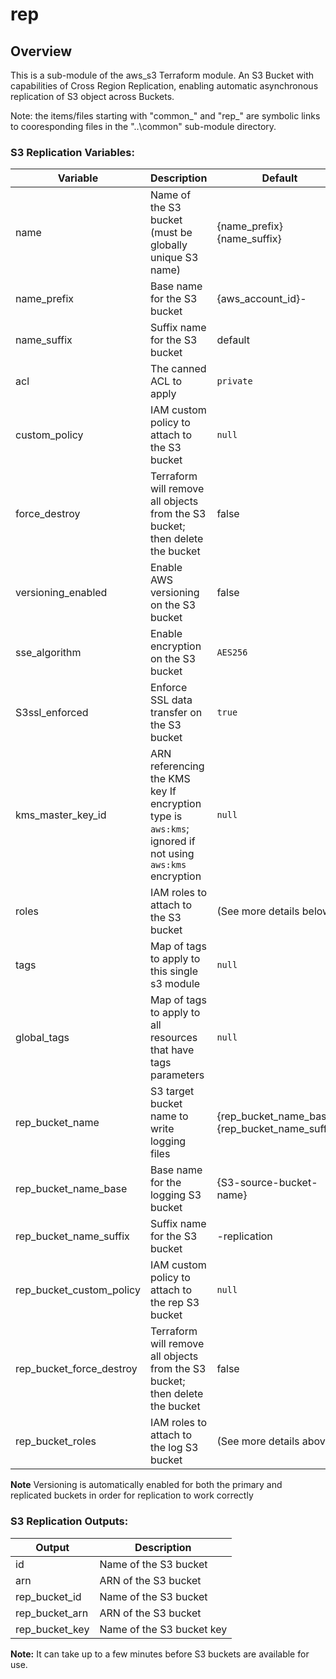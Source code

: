 # rep

## Overview

This is a sub-module of the aws_s3 Terraform module. An S3 Bucket with capabilities of Cross Region Replication, enabling automatic asynchronous replication of S3 object across Buckets.

Note: the items/files starting with "common_" and "rep_" are symbolic links to cooresponding files
in the "..\common" sub-module directory.

### S3 Replication Variables:

|Variable    |Description              |Default              |
|------------|-------------------------|---------------------|
|name         |Name of the S3 bucket (must be globally unique S3 name)|{name_prefix}{name_suffix}|
|name_prefix    |Base name for the S3 bucket|{aws_account_id}-|
|name_suffix  |Suffix name for the S3 bucket|default|
|acl | The canned ACL to apply | `private` |
|custom_policy|IAM custom policy to attach to the S3 bucket                       |`null`|
|force_destroy|Terraform will remove all objects from the S3 bucket; then delete the bucket|false|
|versioning_enabled|Enable AWS versioning on the S3 bucket                        |false|
|sse_algorithm|Enable encryption on the S3 bucket                               |`AES256`|
|S3ssl_enforced |Enforce SSL data transfer on the S3 bucket                         |`true`|
|kms_master_key_id   |ARN referencing the KMS key If encryption type is `aws:kms`; ignored if not using `aws:kms` encryption|`null`|
|roles        |IAM roles to attach to the S3 bucket                               |(See more details below)|
|tags                |Map of tags to apply to this single s3 module                      |`null`|
|global_tags         |Map of tags to apply to all resources that have tags parameters    |`null`|
|rep_bucket_name         |S3 target bucket name to write logging files|{rep_bucket_name_base}-{rep_bucket_name_suffix}|
|rep_bucket_name_base    |Base name for the logging S3 bucket|{S3-source-bucket-name}|
|rep_bucket_name_suffix  |Suffix name for the S3 bucket|-replication|
|rep_bucket_custom_policy|IAM custom policy to attach to the rep S3 bucket                            |`null`|
|rep_bucket_force_destroy|Terraform will remove all objects from the S3 bucket; then delete the bucket|false|
|rep_bucket_roles        |IAM roles to attach to the log S3 bucket                  |(See more details above)|

**Note** Versioning is automatically enabled for both the primary and replicated buckets in order for replication to work correctly

### S3 Replication Outputs:

|Output        |Description           |
|--------------|----------------------|
|id     |Name of the S3 bucket   |
|arn    |ARN of the S3 bucket  |
|rep_bucket_id |Name of the S3 bucket |
|rep_bucket_arn |ARN of the S3 bucket |
|rep_bucket_key  |Name of the S3 bucket key |

**Note:** It can take up to a few minutes before S3 buckets are available for use.